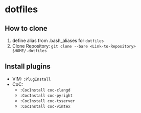 # dotfiles
## How to clone
1. define alias from .bash_aliases for `dotfiles`
2. Clone Repository: `git clone --bare <Link-to-Repository> $HOME/.dotfiles`

## Install plugins
- VIM: `:PlugInstall`
- CoC: 
    - `:CocInstall coc-clangd`
    - `:CocInstall coc-pyright`
    - `:CocInstall coc-tsserver`
    - `:CocInstall coc-vimtex`
